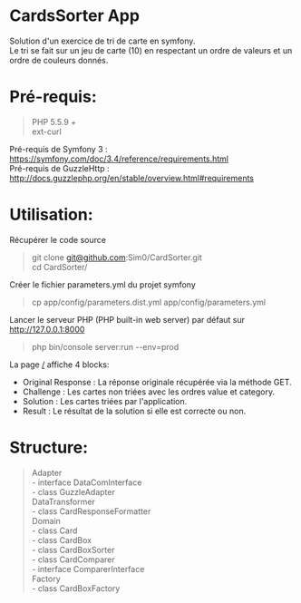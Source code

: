 CardsSorter App
===============

Solution d'un exercice de tri de carte en symfony.  
Le tri se fait sur un jeu de carte (10) en respectant un ordre de valeurs et un ordre de couleurs donnés.  

Pré-requis:
===========
 > PHP 5.5.9 +  
 > ext-curl

Pré-requis de Symfony 3  : https://symfony.com/doc/3.4/reference/requirements.html  
Pré-requis de GuzzleHttp : http://docs.guzzlephp.org/en/stable/overview.html#requirements  

Utilisation:
============
Récupérer le code source
  > git clone git@github.com:Sim0/CardSorter.git  
  > cd CardSorter/

Créer le fichier parameters.yml du projet symfony
  > cp app/config/parameters.dist.yml app/config/parameters.yml

Lancer le serveur PHP (PHP built-in web server) par défaut sur http://127.0.0.1:8000
  > php bin/console server:run --env=prod

La page [/]() affiche 4 blocks:
  - Original Response : La réponse originale récupérée via la méthode GET.
  - Challenge : Les cartes non triées avec les ordres value et category.
  - Solution : Les cartes triées par l'application.
  - Result : Le résultat de la solution si elle est correcte ou non.


Structure:
==========
 > Adapter  
    - interface DataComInterface  
    - class  GuzzleAdapter  
 > DataTransformer  
    - class CardResponseFormatter  
 > Domain  
    - class Card  
    - class CardBox  
    - class CardBoxSorter  
    - class CardComparer  
    - interface ComparerInterface  
 > Factory  
    - class CardBoxFactory  